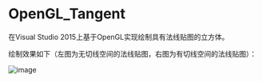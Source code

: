 # OpenGL_Tangent
在Visual Studio 2015上基于OpenGL实现绘制具有法线贴图的立方体。

绘制效果如下（左图为无切线空间的法线贴图，右图为有切线空间的法线贴图）：

![image](https://github.com/UestcXiye/OpenGL_Tangent/assets/58623498/fbbe6f31-9ca0-4588-87d7-88a4bf04534d)
